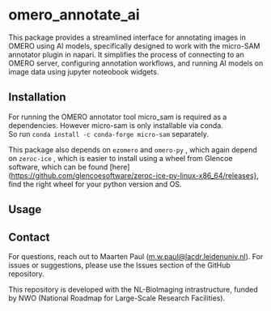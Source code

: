 # omero_annotate_ai

This package provides a streamlined interface for annotating images in OMERO using AI models, specifically designed to work with the micro-SAM annotator plugin in napari. It simplifies the process of connecting to an OMERO server, configuring annotation workflows, and running AI models on image data using jupyter noteobook widgets. 

## Installation
For running the OMERO annotator tool micro_sam is required as a dependencies. However micro-sam is only installable via conda.   
So run `conda install -c conda-forge micro-sam` separately.

This package also depends on `ezomero` and `omero-py` , which again depend on `zeroc-ice` , which is easier to install using a wheel from Glencoe software, which can be found [here](https://github.com/glencoesoftware/zeroc-ice-py-linux-x86_64/releases}, find the right wheel for your python version and OS.

## Usage



## Contact
For questions, reach out to Maarten Paul (m.w.paul@lacdr.leidenuniv.nl). For issues or suggestions, please use the Issues section of the GitHub repository.

This repository is developed with the NL-BioImaging intrastructure, funded by NWO (National Roadmap for Large-Scale Research Facilities).
